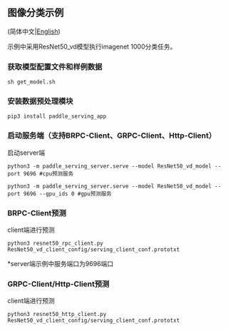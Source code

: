 ## 图像分类示例

(简体中文|[English](./README.md))

示例中采用ResNet50_vd模型执行imagenet 1000分类任务。

### 获取模型配置文件和样例数据
```
sh get_model.sh
```

### 安装数据预处理模块

```
pip3 install paddle_serving_app
```

### 启动服务端（支持BRPC-Client、GRPC-Client、Http-Client）

启动server端
```
python3 -m paddle_serving_server.serve --model ResNet50_vd_model --port 9696 #cpu预测服务
```

```
python3 -m paddle_serving_server.serve --model ResNet50_vd_model --port 9696 --gpu_ids 0 #gpu预测服务
```

### BRPC-Client预测
client端进行预测
```
python3 resnet50_rpc_client.py ResNet50_vd_client_config/serving_client_conf.prototxt
```
*server端示例中服务端口为9696端口


### GRPC-Client/Http-Client预测
client端进行预测
```
python3 resnet50_http_client.py ResNet50_vd_client_config/serving_client_conf.prototxt
```
